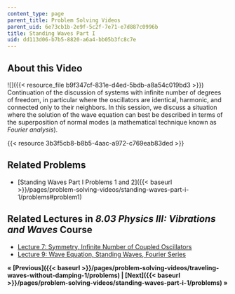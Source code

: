 ```yaml
---
content_type: page
parent_title: Problem Solving Videos
parent_uid: 6e73cb1b-2e9f-5c2f-7e71-e7d887c0996b
title: Standing Waves Part I
uid: dd113d06-b7b5-8820-a6a4-bb05b3fc8c7e
---
```


About this Video
----------------

![]({{< resource_file b9f347cf-831e-d4ed-5bdb-a8a54c019bd3 >}}) Continuation of the discussion of systems with infinite number of degrees of freedom, in particular where the oscillators are identical, harmonic, and connected only to their neighbors. In this session, we discuss a situation where the solution of the wave equation can best be described in terms of the superposition of normal modes (a mathematical technique known as _Fourier analysis_).

{{< resource 3b3f5cb8-b8b5-4aac-a972-c769eab83ded >}}

Related Problems
----------------

*   [Standing Waves Part I Problems 1 and 2]({{< baseurl >}}/pages/problem-solving-videos/standing-waves-part-i-1/problems#problem1)

Related Lectures in _8.03 Physics III: Vibrations and Waves_ Course
-------------------------------------------------------------------

*   [Lecture 7: Symmetry, Infinite Number of Coupled Oscillators](/courses/8-03sc-physics-iii-vibrations-and-waves-fall-2016/pages/part-i-mechanical-vibrations-and-waves/lecture-7)
*   [Lecture 9: Wave Equation, Standing Waves, Fourier Series](/courses/8-03sc-physics-iii-vibrations-and-waves-fall-2016/pages/part-i-mechanical-vibrations-and-waves/lecture-9)

**« [Previous]({{< baseurl >}}/pages/problem-solving-videos/traveling-waves-without-damping-1/problems) | [Next]({{< baseurl >}}/pages/problem-solving-videos/standing-waves-part-i-1/problems) »**